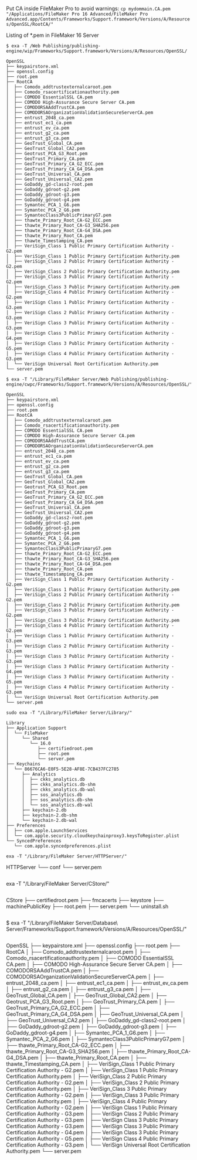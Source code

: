 Put CA inside FileMaker Pro to avoid warnings: `cp mydommain.CA.pem "/Applications/FileMaker Pro 16 Advanced/FileMaker Pro Advanced.app/Contents/Frameworks/Support.framework/Versions/A/Resources/OpenSSL/RootCA/"`

Listing of *.pem in FileMaker 16 Server
```
$ exa -T /Web Publishing/publishing-engine/wip/Frameworks/Support.framework/Versions/A/Resources/OpenSSL/
```

```
OpenSSL
├── keypairstore.xml
├── openssl.config
├── root.pem
├── RootCA
│  ├── Comodo_addtrustexternalcaroot.pem
│  ├── Comodo_rsacertificationauthority.pem
│  ├── COMODO EssentialSSL CA.pem
│  ├── COMODO High-Assurance Secure Server CA.pem
│  ├── COMODORSAAddTrustCA.pem
│  ├── COMODORSAOrganizationValidationSecureServerCA.pem
│  ├── entrust_2048_ca.pem
│  ├── entrust_ec1_ca.pem
│  ├── entrust_ev_ca.pem
│  ├── entrust_g2_ca.pem
│  ├── entrust_g3_ca.pem
│  ├── GeoTrust_Global_CA.pem
│  ├── GeoTrust_Global_CA2.pem
│  ├── Geotrust_PCA_G3_Root.pem
│  ├── GeoTrust_Primary_CA.pem
│  ├── GeoTrust_Primary_CA_G2_ECC.pem
│  ├── GeoTrust_Primary_CA_G4_DSA.pem
│  ├── GeoTrust_Universal_CA.pem
│  ├── GeoTrust_Universal_CA2.pem
│  ├── GoDaddy_gd-class2-root.pem
│  ├── GoDaddy_gdroot-g2.pem
│  ├── GoDaddy_gdroot-g3.pem
│  ├── GoDaddy_gdroot-g4.pem
│  ├── Symantec_PCA_1_G6.pem
│  ├── Symantec_PCA_2_G6.pem
│  ├── SymantecClass3PublicPrimaryG7.pem
│  ├── thawte_Primary_Root_CA-G2_ECC.pem
│  ├── thawte_Primary_Root_CA-G3_SHA256.pem
│  ├── thawte_Primary_Root_CA-G4_DSA.pem
│  ├── thawte_Primary_Root_CA.pem
│  ├── thawte_Timestamping_CA.pem
│  ├── VeriSign_Class 1 Public Primary Certification Authority - G2.pem
│  ├── VeriSign_Class 1 Public Primary Certification Authority.pem
│  ├── VeriSign_Class 2 Public Primary Certification Authority - G2.pem
│  ├── VeriSign_Class 2 Public Primary Certification Authority.pem
│  ├── VeriSign_Class 3 Public Primary Certification Authority - G2.pem
│  ├── VeriSign_Class 3 Public Primary Certification Authority.pem
│  ├── VeriSign_Class 4 Public Primary Certification Authority - G2.pem
│  ├── VeriSign Class 1 Public Primary Certification Authority - G3.pem
│  ├── VeriSign Class 2 Public Primary Certification Authority - G3.pem
│  ├── VeriSign Class 3 Public Primary Certification Authority - G3.pem
│  ├── VeriSign Class 3 Public Primary Certification Authority - G4.pem
│  ├── VeriSign Class 3 Public Primary Certification Authority - G5.pem
│  ├── VeriSign Class 4 Public Primary Certification Authority - G3.pem
│  └── VeriSign Universal Root Certification Authority.pem
└── server.pem
```

```
$ exa -T "/Library/FileMaker Server/Web Publishing/publishing-engine/cwpc/Frameworks/Support.framework/Versions/A/Resources/OpenSSL/"
```

```
OpenSSL
├── keypairstore.xml
├── openssl.config
├── root.pem
├── RootCA
│  ├── Comodo_addtrustexternalcaroot.pem
│  ├── Comodo_rsacertificationauthority.pem
│  ├── COMODO EssentialSSL CA.pem
│  ├── COMODO High-Assurance Secure Server CA.pem
│  ├── COMODORSAAddTrustCA.pem
│  ├── COMODORSAOrganizationValidationSecureServerCA.pem
│  ├── entrust_2048_ca.pem
│  ├── entrust_ec1_ca.pem
│  ├── entrust_ev_ca.pem
│  ├── entrust_g2_ca.pem
│  ├── entrust_g3_ca.pem
│  ├── GeoTrust_Global_CA.pem
│  ├── GeoTrust_Global_CA2.pem
│  ├── Geotrust_PCA_G3_Root.pem
│  ├── GeoTrust_Primary_CA.pem
│  ├── GeoTrust_Primary_CA_G2_ECC.pem
│  ├── GeoTrust_Primary_CA_G4_DSA.pem
│  ├── GeoTrust_Universal_CA.pem
│  ├── GeoTrust_Universal_CA2.pem
│  ├── GoDaddy_gd-class2-root.pem
│  ├── GoDaddy_gdroot-g2.pem
│  ├── GoDaddy_gdroot-g3.pem
│  ├── GoDaddy_gdroot-g4.pem
│  ├── Symantec_PCA_1_G6.pem
│  ├── Symantec_PCA_2_G6.pem
│  ├── SymantecClass3PublicPrimaryG7.pem
│  ├── thawte_Primary_Root_CA-G2_ECC.pem
│  ├── thawte_Primary_Root_CA-G3_SHA256.pem
│  ├── thawte_Primary_Root_CA-G4_DSA.pem
│  ├── thawte_Primary_Root_CA.pem
│  ├── thawte_Timestamping_CA.pem
│  ├── VeriSign_Class 1 Public Primary Certification Authority - G2.pem
│  ├── VeriSign_Class 1 Public Primary Certification Authority.pem
│  ├── VeriSign_Class 2 Public Primary Certification Authority - G2.pem
│  ├── VeriSign_Class 2 Public Primary Certification Authority.pem
│  ├── VeriSign_Class 3 Public Primary Certification Authority - G2.pem
│  ├── VeriSign_Class 3 Public Primary Certification Authority.pem
│  ├── VeriSign_Class 4 Public Primary Certification Authority - G2.pem
│  ├── VeriSign Class 1 Public Primary Certification Authority - G3.pem
│  ├── VeriSign Class 2 Public Primary Certification Authority - G3.pem
│  ├── VeriSign Class 3 Public Primary Certification Authority - G3.pem
│  ├── VeriSign Class 3 Public Primary Certification Authority - G4.pem
│  ├── VeriSign Class 3 Public Primary Certification Authority - G5.pem
│  ├── VeriSign Class 4 Public Primary Certification Authority - G3.pem
│  └── VeriSign Universal Root Certification Authority.pem
└── server.pem
```

```
sudo exa -T "/Library/FileMaker Server/Library/"
```

```
Library
├── Application Support
│  └── FileMaker
│     └── Shared
│        └── 16.0
│           ├── certifiedroot.pem
│           ├── root.pem
│           └── server.pem
├── Keychains
│  └── 86676CA6-E0F5-5E28-AF8E-7CB437FC2785
│     ├── Analytics
│     │  ├── ckks_analytics.db
│     │  ├── ckks_analytics.db-shm
│     │  ├── ckks_analytics.db-wal
│     │  ├── sos_analytics.db
│     │  ├── sos_analytics.db-shm
│     │  └── sos_analytics.db-wal
│     ├── keychain-2.db
│     ├── keychain-2.db-shm
│     └── keychain-2.db-wal
├── Preferences
│  ├── com.apple.LaunchServices
│  └── com.apple.security.cloudkeychainproxy3.keysToRegister.plist
└── SyncedPreferences
   └── com.apple.syncedpreferences.plist
```

```
exa -T "/Library/FileMaker Server/HTTPServer/"
```
HTTPServer
└── conf
   └── server.pem
```

```
exa -T "/Library/FileMaker Server/CStore/"
```

```
CStore
├── certifiedroot.pem
├── fmcacerts
├── keystore
├── machinePublicKey
├── root.pem
├── server.pem
└── uninstall.sh
```

```
$ exa -T "/Library/FileMaker Server/Database\ Server/Frameworks/Support.framework/Versions/A/Resources/OpenSSL/"
```

```
OpenSSL
├── keypairstore.xml
├── openssl.config
├── root.pem
├── RootCA
│  ├── Comodo_addtrustexternalcaroot.pem
│  ├── Comodo_rsacertificationauthority.pem
│  ├── COMODO EssentialSSL CA.pem
│  ├── COMODO High-Assurance Secure Server CA.pem
│  ├── COMODORSAAddTrustCA.pem
│  ├── COMODORSAOrganizationValidationSecureServerCA.pem
│  ├── entrust_2048_ca.pem
│  ├── entrust_ec1_ca.pem
│  ├── entrust_ev_ca.pem
│  ├── entrust_g2_ca.pem
│  ├── entrust_g3_ca.pem
│  ├── GeoTrust_Global_CA.pem
│  ├── GeoTrust_Global_CA2.pem
│  ├── Geotrust_PCA_G3_Root.pem
│  ├── GeoTrust_Primary_CA.pem
│  ├── GeoTrust_Primary_CA_G2_ECC.pem
│  ├── GeoTrust_Primary_CA_G4_DSA.pem
│  ├── GeoTrust_Universal_CA.pem
│  ├── GeoTrust_Universal_CA2.pem
│  ├── GoDaddy_gd-class2-root.pem
│  ├── GoDaddy_gdroot-g2.pem
│  ├── GoDaddy_gdroot-g3.pem
│  ├── GoDaddy_gdroot-g4.pem
│  ├── Symantec_PCA_1_G6.pem
│  ├── Symantec_PCA_2_G6.pem
│  ├── SymantecClass3PublicPrimaryG7.pem
│  ├── thawte_Primary_Root_CA-G2_ECC.pem
│  ├── thawte_Primary_Root_CA-G3_SHA256.pem
│  ├── thawte_Primary_Root_CA-G4_DSA.pem
│  ├── thawte_Primary_Root_CA.pem
│  ├── thawte_Timestamping_CA.pem
│  ├── VeriSign_Class 1 Public Primary Certification Authority - G2.pem
│  ├── VeriSign_Class 1 Public Primary Certification Authority.pem
│  ├── VeriSign_Class 2 Public Primary Certification Authority - G2.pem
│  ├── VeriSign_Class 2 Public Primary Certification Authority.pem
│  ├── VeriSign_Class 3 Public Primary Certification Authority - G2.pem
│  ├── VeriSign_Class 3 Public Primary Certification Authority.pem
│  ├── VeriSign_Class 4 Public Primary Certification Authority - G2.pem
│  ├── VeriSign Class 1 Public Primary Certification Authority - G3.pem
│  ├── VeriSign Class 2 Public Primary Certification Authority - G3.pem
│  ├── VeriSign Class 3 Public Primary Certification Authority - G3.pem
│  ├── VeriSign Class 3 Public Primary Certification Authority - G4.pem
│  ├── VeriSign Class 3 Public Primary Certification Authority - G5.pem
│  ├── VeriSign Class 4 Public Primary Certification Authority - G3.pem
│  └── VeriSign Universal Root Certification Authority.pem
└── server.pem
```
